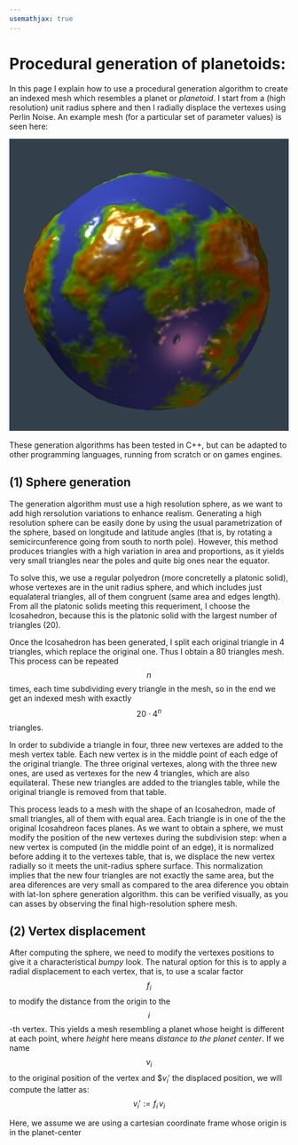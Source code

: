 ```yaml
---
usemathjax: true
---
```


<script src="https://cdn.mathjax.org/mathjax/latest/MathJax.js?config=TeX-AMS-MML_HTMLorMML" type="text/javascript"></script>

# Procedural generation of planetoids:

In this page I explain how to use a procedural generation algorithm to create an indexed mesh which resembles a planet or _planetoid_. I start from a (high resolution) unit radius sphere and then I radially displace the vertexes using Perlin Noise. An example mesh (for a particular set of parameter values) is seen here:

![Final planetoid image](imgs/img11.png "Final planetoid image")

These generation algorithms has been tested in C++, but can be adapted to other programming languages, running from scratch or on games engines.


## (1) Sphere generation

The generation algorithm must use a high resolution sphere, as we want to add high rersolution variations to enhance realism. Generating a high resolution sphere can be easily done by using the usual parametrization of the sphere, based on longitude and latitude angles (that is, by rotating a semicircunference going from south to north pole). However, this method produces triangles with a high variation in area and proportions, as it yields very small triangles near the poles and quite big ones near the equator. 

To solve this, we use a regular polyedron (more concretelly a platonic solid), whose vertexes are in the unit radius sphere, and which includes just equalateral triangles, all of them congruent (same area and edges length). From all the platonic solids meeting this requeriment, I choose the Icosahedron, because this is the platonic solid with the largest number of triangles (20). 


Once the Icosahedron has been generated, I split each original triangle in 4 triangles, which replace the original one. Thus I obtain a 80 triangles mesh. This process can be repeated $$n$$ times, each time subdividing every triangle in the mesh, so in the end we get an indexed mesh with exactly $$20\cdot 4^n$$ triangles. 

In order to subdivide a triangle in four, three new vertexes are added to the mesh vertex table. Each new vertex is in the middle point of each edge of the original triangle. The three original vertexes, along with the three new ones, are used as vertexes for the new 4 triangles, which are also equilateral. These new triangles are added to the triangles table, while the original triangle is removed from that table.


This process leads to a mesh with the shape of an Icosahedron, made of small triangles, all of them with equal area. Each triangle is in one of the the original Icosahdreon faces planes. As we want to obtain a sphere, we must modify the position of the new vertexes during the subdivision step: when a new vertex is computed (in the middle point of an edge), it is normalized before adding it to the vertexes table, that is, we displace the new vertex radially so it meets the unit-radius sphere surface. This normalization implies that the new four triangles are not exactly the same area, but the area diferences are very small as compared to the area diference you obtain with lat-lon sphere generation algorithm. this can be verified visually, as you can asses by observing the final high-resolution sphere mesh.


## (2) Vertex displacement

After computing the sphere, we need to modify the vertexes positions to give it a characteristical _bumpy_ look. The natural option for this is to apply a radial displacement to each vertex, that is, to use a scalar factor $$f_i$$ to modify the distance from the origin to the $$i$$-th vertex. This yields a mesh resembling a planet whose height is different at each point, where _height_ here means _distance to the planet center_. If we name $$v_i$$ to the original position of the vertex and $$v_i'$ the displaced position, we will compute the latter as:
$$
     v_i' := f_i\, v_i
$$ 

Here, we assume we are using a cartesian coordinate frame whose origin is in the planet-center